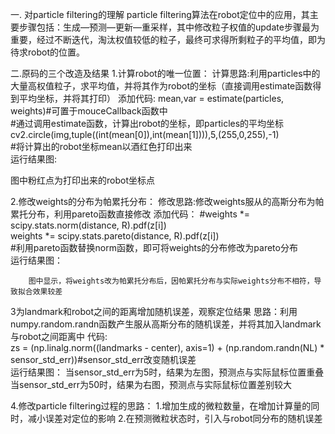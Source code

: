 
一. 对particle filtering的理解
		particle filtering算法在robot定位中的应用，其主要步骤包括：生成—预测—更新—重采样，其中修改粒子权值的update步骤最为重要，经过不断迭代，淘汰权值较低的粒子，最终可求得所剩粒子的平均值，即为待求robot的位置。

二.原码的三个改造及结果
1.计算robot的唯一位置：
	计算思路:利用particles中的大量高权值粒子，求平均值，并将其作为robot的坐标（直接调用estimate函数得到平均坐标，并将其打印）
	添加代码:
mean,var = estimate(particles, weights)#可置于mouceCallback函数中                                
#通过调用estimate函数，计算出robot的坐标，即particles的平均坐标     
cv2.circle(img,tuple((int(mean[0]),int(mean[1]))),5,(255,0,255),-1)   
#将计算出的robot坐标mean以酒红色打印出来                                                                   
运行结果图:       




图中粉红点为打印出来的robot坐标点

2.修改weights的分布为帕累托分布：
	修改思路:修改weights服从的高斯分布为帕累托分布，利用pareto函数直接修改
	添加代码：
#weights *= scipy.stats.norm(distance, R).pdf(z[i])                                   
weights *= scipy.stats.pareto(distance, R).pdf(z[i])                
#利用pareto函数替换norm函数，即可将weights的分布修改为pareto分布              
	运行结果图：












        图中显示，将weights改为帕累托分布后，因帕累托分布与实际weights分布不相符，导致拟合效果较差

3为landmark和robot之间的距离增加随机误差，观察定位结果
思路：利用numpy.random.randn函数产生服从高斯分布的随机误差，并将其加入landmark与robot之间距离中
代码:        
zs = (np.linalg.norm((landmarks - center), axis=1) +                            (np.random.randn(NL) * sensor_std_err))#sensor_std_err改变随机误差       
运行结果图：
当sensor_std_err为5时，结果为左图，预测点与实际鼠标位置重叠
当sensor_std_err为50时，结果为右图，预测点与实际鼠标位置差别较大











4.修改particle filtering过程的思路：
1.增加生成的微粒数量，在增加计算量的同时，减小误差对定位的影响
2.在预测微粒状态时，引入与robot同分布的随机误差




